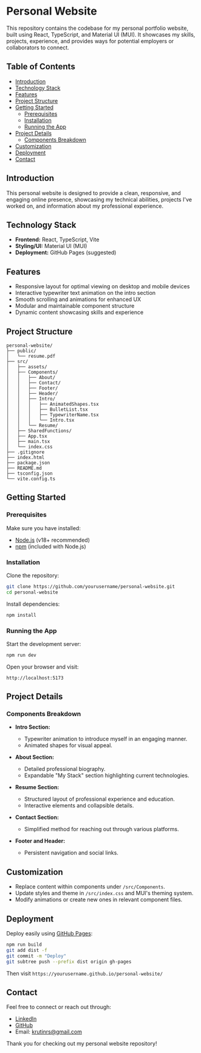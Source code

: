 # Personal Website

This repository contains the codebase for my personal portfolio website, built using React, TypeScript, and Material UI (MUI). It showcases my skills, projects, experience, and provides ways for potential employers or collaborators to connect.

## Table of Contents

- [Introduction](#introduction)
- [Technology Stack](#technology-stack)
- [Features](#features)
- [Project Structure](#project-structure)
- [Getting Started](#getting-started)
  - [Prerequisites](#prerequisites)
  - [Installation](#installation)
  - [Running the App](#running-the-app)
- [Project Details](#project-details)
  - [Components Breakdown](#components-breakdown)
- [Customization](#customization)
- [Deployment](#deployment)
- [Contact](#contact)

## Introduction

This personal website is designed to provide a clean, responsive, and engaging online presence, showcasing my technical abilities, projects I've worked on, and information about my professional experience.

## Technology Stack

- **Frontend:** React, TypeScript, Vite
- **Styling/UI:** Material UI (MUI)
- **Deployment:** GitHub Pages (suggested)

## Features

- Responsive layout for optimal viewing on desktop and mobile devices
- Interactive typewriter text animation on the intro section
- Smooth scrolling and animations for enhanced UX
- Modular and maintainable component structure
- Dynamic content showcasing skills and experience

## Project Structure

```
personal-website/
├── public/
│   └── resume.pdf
├── src/
│   ├── assets/
│   ├── Components/
│   │   ├── About/
│   │   ├── Contact/
│   │   ├── Footer/
│   │   ├── Header/
│   │   ├── Intro/
│   │   │   ├── AnimatedShapes.tsx
│   │   │   ├── BulletList.tsx
│   │   │   ├── TypewriterName.tsx
│   │   │   └── Intro.tsx
│   │   └── Resume/
│   ├── SharedFunctions/
│   ├── App.tsx
│   ├── main.tsx
│   └── index.css
├── .gitignore
├── index.html
├── package.json
├── README.md
├── tsconfig.json
└── vite.config.ts
```

## Getting Started

### Prerequisites

Make sure you have installed:

- [Node.js](https://nodejs.org/en/) (v18+ recommended)
- [npm](https://www.npmjs.com/) (included with Node.js)

### Installation

Clone the repository:

```bash
git clone https://github.com/yourusername/personal-website.git
cd personal-website
```

Install dependencies:

```bash
npm install
```

### Running the App

Start the development server:

```bash
npm run dev
```

Open your browser and visit:

```
http://localhost:5173
```

## Project Details

### Components Breakdown

- **Intro Section:**

  - Typewriter animation to introduce myself in an engaging manner.
  - Animated shapes for visual appeal.

- **About Section:**

  - Detailed professional biography.
  - Expandable "My Stack" section highlighting current technologies.

- **Resume Section:**

  - Structured layout of professional experience and education.
  - Interactive elements and collapsible details.

- **Contact Section:**

  - Simplified method for reaching out through various platforms.

- **Footer and Header:**
  - Persistent navigation and social links.

## Customization

- Replace content within components under `/src/Components`.
- Update styles and theme in `/src/index.css` and MUI's theming system.
- Modify animations or create new ones in relevant component files.

## Deployment

Deploy easily using [GitHub Pages](https://pages.github.com/):

```bash
npm run build
git add dist -f
git commit -m "Deploy"
git subtree push --prefix dist origin gh-pages
```

Then visit `https://yourusername.github.io/personal-website/`

## Contact

Feel free to connect or reach out through:

- [LinkedIn](https://linkedin.com/in/krutin-shukla)
- [GitHub](https://github.com/Krt-11)
- Email: krutinrs@gmail.com

Thank you for checking out my personal website repository!
